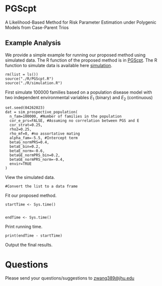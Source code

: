 # PGScpt
A Likelihood-Based Method for Risk Parameter Estimation under Polygenic Models from Case-Parent Trios

## Example Analysis
We provide a simple example for running our proposed method using simulated data. The R function of the proposed method is in [PGScpt](R/PGScpt.R). The R function to simulate data is available here [simulation](R/simulation.R).
```
rm(list = ls())
source("./R/PGScpt.R")
source("./R/simulation.R")
```
First simulate 100000 families based on a population disease model with two independent environmental variables $E_1$ (binary) and $E_2$ (continuous)
```
set.seed(04262023)
dat = sim_prospective_population(
  n_fam=100000, #Number of families in the population
  cor_e_prs=FALSE, #Assuming no correlation between PGS and E
  cor_strat=0.25, 
  rho2=0.25,
  rho_mf=0, #no assortative mating
  alpha_fam=-5.5, #Intercept term
  betaG_normPRS=0.4,
  betaE_bin=0.2, 
  betaE_norm=-0.6,
  betaGE_normPRS_bin=0.2, 
  betaGE_normPRS_norm=-0.4,
  envir=TRUE
)
```
View the simulated data.
```
#Convert the list to a data frame

```
Fit our proposed method.
```
startTime <- Sys.time()


endTime <- Sys.time()
```
Print running time.
```
print(endTime - startTime)

```
Output the final results.


# Questions
Please send your questions/suggestions to zwang389@jhu.edu
